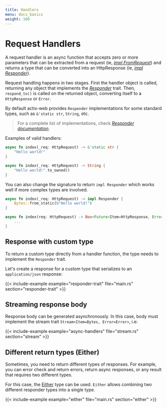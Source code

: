```yaml
---
title: Handlers
menu: docs_basics
weight: 160
---
```


# Request Handlers

A request handler is an async function that accepts zero or more parameters that can be extracted
from a request (ie, [*impl FromRequest*][implfromrequest]) and returns a type that can
be converted into an HttpResponse (ie, [*impl Responder*][respondertrait]).

Request handling happens in two stages. First the handler object is called, returning any
object that implements the [*Responder*][respondertrait] trait. Then, `respond_to()` is
called on the returned object, converting itself to a `HttpResponse` or `Error`.

By default actix-web provides `Responder` implementations for some standard types,
such as `&'static str`, `String`, etc.

> For a complete list of implementations, check [*Responder documentation*][responderimpls].

Examples of valid handlers:

```rust
async fn index(_req: HttpRequest) -> &'static str {
    "Hello world!"
}
```

```rust
async fn index(_req: HttpRequest) -> String {
    "Hello world!".to_owned()
}
```

You can also change the signature to return `impl Responder` which works well if more
complex types are involved.

```rust
async fn index(_req: HttpRequest) -> impl Responder {
    Bytes::from_static(b"Hello world!")
}
```

```rust
async fn index(req: HttpRequest) -> Box<Future<Item=HttpResponse, Error=Error>> {
    ...
}
```

## Response with custom type

To return a custom type directly from a handler function, the type needs to implement the `Responder` trait.

Let's create a response for a custom type that serializes to an `application/json` response:

{{< include-example example="responder-trait" file="main.rs" section="responder-trait" >}}

## Streaming response body

Response body can be generated asynchronously. In this case, body must implement
the stream trait `Stream<Item=Bytes, Error=Error>`, i.e:

{{< include-example example="async-handlers" file="stream.rs" section="stream" >}}

## Different return types (Either)

Sometimes, you need to return different types of responses. For example, you can error
check and return errors, return async responses, or any result that requires two different types.

For this case, the [Either][either] type can be used.  `Either` allows combining two
different responder types into a single type.

{{< include-example example="either" file="main.rs" section="either" >}}

[implfromrequest]: https://docs.rs/actix-web/3/actix_web/trait.FromRequest.html
[respondertrait]: https://docs.rs/actix-web/3/actix_web/trait.Responder.html
[responderimpls]: https://docs.rs/actix-web/3/actix_web/trait.Responder.html#foreign-impls
[either]: https://docs.rs/actix-web/3/actix_web/enum.Either.html
